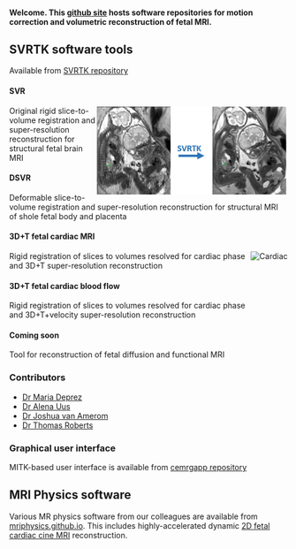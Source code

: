 #### Welcome. This [github site](https://github.com/SVRTK) hosts software repositories for motion correction and volumetric reconstruction of fetal MRI.

## SVRTK software tools
Available from [SVRTK repository](https://github.com/SVRTK/SVRTK)

#### SVR 
<img src="SVRTKlogo.png" alt="DSVR" height="160" align ="right" />
Original rigid slice-to-volume registration and super-resolution reconstruction for structural fetal brain MRI

#### DSVR 
Deformable slice-to-volume registration and super-resolution reconstruction for structural MRI of shole fetal body and placenta

#### 3D+T fetal cardiac MRI
<img src="cardiac.gif" alt="Cardiac" height="200" align ="right" />
Rigid registration of slices to volumes resolved for cardiac phase and 3D+T super-resolution reconstruction

#### 3D+T fetal cardiac blood flow

Rigid registration of slices to volumes resolved for cardiac phase and 3D+T+velocity super-resolution reconstruction

#### Coming soon

Tool for reconstruction of fetal diffusion and functional MRI

### Contributors

* [Dr Maria Deprez](https://kclpure.kcl.ac.uk/portal/maria.deprez.html)
* [Dr Alena Uus](https://kclpure.kcl.ac.uk/portal/alena.1.uus.html)
* [Dr Joshua van Amerom](https://kclpure.kcl.ac.uk/portal/en/persons/joshua-van-amerom(e4307a05-28a4-4f63-9f01-7f8aacead352).html)
* [Dr Thomas Roberts](https://kclpure.kcl.ac.uk/portal/t.roberts.html)

### Graphical user interface
MITK-based user interface is available from [cemrgapp repository](https://github.com/SVRTK/cemrgapp)

## MRI Physics software
Various MR physics software from our colleagues are available from [mriphysics.github.io](http://mriphysics.github.io/). This includes highly-accelerated dynamic [2D fetal cardiac cine MRI](http://mriphysics.github.io/fetalcmr.html) reconstruction.

